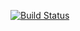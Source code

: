 [![Build Status](https://travis-ci.org/ekiwok/Gallery.svg?branch=master)](https://travis-ci.org/ekiwok/Gallery)